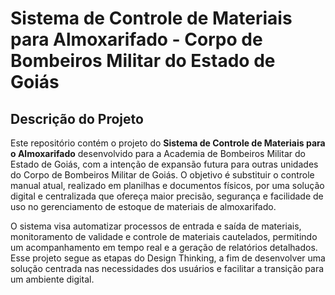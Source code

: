 # Sistema de Controle de Materiais para Almoxarifado - Corpo de Bombeiros Militar do Estado de Goiás

## Descrição do Projeto

Este repositório contém o projeto do **Sistema de Controle de Materiais para o Almoxarifado** desenvolvido para a Academia de Bombeiros Militar do Estado de Goiás, com a intenção de expansão futura para outras unidades do Corpo de Bombeiros Militar de Goiás. O objetivo é substituir o controle manual atual, realizado em planilhas e documentos físicos, por uma solução digital e centralizada que ofereça maior precisão, segurança e facilidade de uso no gerenciamento de estoque de materiais de almoxarifado.

O sistema visa automatizar processos de entrada e saída de materiais, monitoramento de validade e controle de materiais cautelados, permitindo um acompanhamento em tempo real e a geração de relatórios detalhados. Esse projeto segue as etapas do Design Thinking, a fim de desenvolver uma solução centrada nas necessidades dos usuários e facilitar a transição para um ambiente digital.